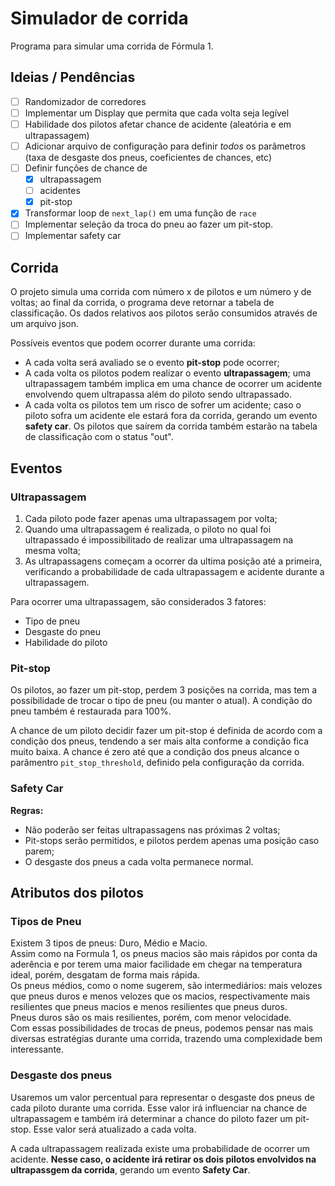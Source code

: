 # Simulador de corrida
Programa para simular uma corrida de Fórmula 1.

## Ideias / Pendências

- [ ] Randomizador de corredores
- [ ] Implementar um Display que permita que cada volta seja legível
- [ ] Habilidade dos pilotos afetar chance de acidente (aleatória e em ultrapassagem)
- [ ] Adicionar arquivo de configuração para definir _todos_ os parâmetros (taxa de desgaste dos pneus, coeficientes de chances, etc)
- [ ] Definir funções de chance de
  - [x] ultrapassagem
  - [ ] acidentes
  - [x] pit-stop
- [x] Transformar loop de `next_lap()` em uma função de `race`
- [ ] Implementar seleção da troca do pneu ao fazer um pit-stop.
- [ ] Implementar safety car

## Corrida

O projeto simula uma corrida com número x de pilotos e um número y de voltas; ao final da corrida, o programa deve retornar a tabela de classificação. Os dados relativos aos pilotos serão consumidos através de um arquivo json.  

Possíveis eventos que podem ocorrer durante uma corrida:
- A cada volta será avaliado se o evento **pit-stop** pode ocorrer;
- A cada volta os pilotos podem realizar o evento **ultrapassagem**; uma ultrapassagem também implica em uma chance de ocorrer um acidente envolvendo quem ultrapassa além do piloto sendo ultrapassado.  
- A cada volta os pilotos tem um risco de sofrer um acidente; caso o piloto sofra um acidente ele estará fora da corrida, gerando um evento **safety car**. Os pilotos que saírem da corrida também estarão na tabela de classificação com o status "out".

## Eventos 

### Ultrapassagem

1. Cada piloto pode fazer apenas uma ultrapassagem por volta;
2. Quando uma ultrapassagem é realizada, o piloto no qual foi ultrapassado é impossibilitado de realizar uma ultrapassagem na mesma volta;
3. As ultrapassagens começam a ocorrer da ultima posição até a primeira, verificando a probabilidade de cada ultrapassagem e acidente durante a ultrapassagem.  

Para ocorrer uma ultrapassagem, são considerados 3 fatores:
- Tipo de pneu
- Desgaste do pneu
- Habilidade do piloto

### Pit-stop

Os pilotos, ao fazer um pit-stop, perdem 3 posições na corrida, mas tem a possibilidade de trocar o tipo de pneu (ou manter o atual). A condição do pneu também é restaurada para 100%.  

A chance de um piloto decidir fazer um pit-stop é definida de acordo com a condição dos pneus, tendendo a ser mais alta conforme a condição fica muito baixa. A chance é zero até que a condição dos pneus alcance o parâmentro `pit_stop_threshold`, definido pela configuração da corrida.  

### Safety Car

**Regras:**

- Não poderão ser feitas ultrapassagens nas próximas 2 voltas;
- Pit-stops serão permitidos, e pilotos perdem apenas uma posição caso parem;
- O desgaste dos pneus a cada volta permanece normal.

## Atributos dos pilotos

### Tipos de Pneu 

Existem 3 tipos de pneus: Duro, Médio e Macio.  
Assim como na Formula 1, os pneus macios são mais rápidos por conta da aderência e por terem uma maior facilidade em chegar na temperatura ideal, porém, desgatam de forma mais rápida.  
Os pneus médios, como o nome sugerem, são intermediários: mais velozes que pneus duros e menos velozes que os macios, respectivamente mais resilientes que pneus macios e menos resilientes que pneus duros.  
Pneus duros são os mais resilientes, porém, com menor velocidade.  
Com essas possibilidades de trocas de pneus, podemos pensar nas mais diversas estratégias durante uma corrida, trazendo uma complexidade bem interessante.  

### Desgaste dos pneus 

Usaremos um valor percentual para representar o desgaste dos pneus de cada piloto durante uma corrida. Esse valor irá influenciar na chance de ultrapassagem e também irá determinar a chance do piloto fazer um pit-stop. Esse valor será atualizado a cada volta.

A cada ultrapassagem realizada existe uma probabilidade de ocorrer um acidente. **Nesse caso, o acidente irá retirar os dois pilotos envolvidos na ultrapassgem da corrida**, gerando um evento **Safety Car**.

